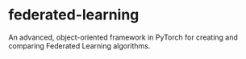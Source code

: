 # federated-learning
An advanced, object-oriented framework in PyTorch for creating and comparing Federated Learning algorithms.
